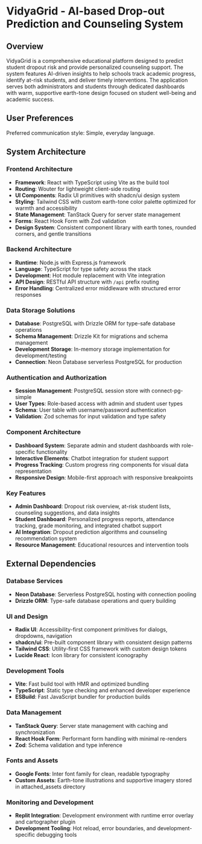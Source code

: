 # VidyaGrid - AI-based Drop-out Prediction and Counseling System

## Overview

VidyaGrid is a comprehensive educational platform designed to predict student dropout risk and provide personalized counseling support. The system features AI-driven insights to help schools track academic progress, identify at-risk students, and deliver timely interventions. The application serves both administrators and students through dedicated dashboards with warm, supportive earth-tone design focused on student well-being and academic success.

## User Preferences

Preferred communication style: Simple, everyday language.

## System Architecture

### Frontend Architecture
- **Framework**: React with TypeScript using Vite as the build tool
- **Routing**: Wouter for lightweight client-side routing
- **UI Components**: Radix UI primitives with shadcn/ui design system
- **Styling**: Tailwind CSS with custom earth-tone color palette optimized for warmth and accessibility
- **State Management**: TanStack Query for server state management
- **Forms**: React Hook Form with Zod validation
- **Design System**: Consistent component library with earth tones, rounded corners, and gentle transitions

### Backend Architecture
- **Runtime**: Node.js with Express.js framework
- **Language**: TypeScript for type safety across the stack
- **Development**: Hot module replacement with Vite integration
- **API Design**: RESTful API structure with `/api` prefix routing
- **Error Handling**: Centralized error middleware with structured error responses

### Data Storage Solutions
- **Database**: PostgreSQL with Drizzle ORM for type-safe database operations
- **Schema Management**: Drizzle Kit for migrations and schema management
- **Development Storage**: In-memory storage implementation for development/testing
- **Connection**: Neon Database serverless PostgreSQL for production

### Authentication and Authorization
- **Session Management**: PostgreSQL session store with connect-pg-simple
- **User Types**: Role-based access with admin and student user types
- **Schema**: User table with username/password authentication
- **Validation**: Zod schemas for input validation and type safety

### Component Architecture
- **Dashboard System**: Separate admin and student dashboards with role-specific functionality
- **Interactive Elements**: Chatbot integration for student support
- **Progress Tracking**: Custom progress ring components for visual data representation
- **Responsive Design**: Mobile-first approach with responsive breakpoints

### Key Features
- **Admin Dashboard**: Dropout risk overview, at-risk student lists, counseling suggestions, and data insights
- **Student Dashboard**: Personalized progress reports, attendance tracking, grade monitoring, and integrated chatbot support
- **AI Integration**: Dropout prediction algorithms and counseling recommendation system
- **Resource Management**: Educational resources and intervention tools

## External Dependencies

### Database Services
- **Neon Database**: Serverless PostgreSQL hosting with connection pooling
- **Drizzle ORM**: Type-safe database operations and query building

### UI and Design
- **Radix UI**: Accessibility-first component primitives for dialogs, dropdowns, navigation
- **shadcn/ui**: Pre-built component library with consistent design patterns
- **Tailwind CSS**: Utility-first CSS framework with custom design tokens
- **Lucide React**: Icon library for consistent iconography

### Development Tools
- **Vite**: Fast build tool with HMR and optimized bundling
- **TypeScript**: Static type checking and enhanced developer experience
- **ESBuild**: Fast JavaScript bundler for production builds

### Data Management
- **TanStack Query**: Server state management with caching and synchronization
- **React Hook Form**: Performant form handling with minimal re-renders
- **Zod**: Schema validation and type inference

### Fonts and Assets
- **Google Fonts**: Inter font family for clean, readable typography
- **Custom Assets**: Earth-tone illustrations and supportive imagery stored in attached_assets directory

### Monitoring and Development
- **Replit Integration**: Development environment with runtime error overlay and cartographer plugin
- **Development Tooling**: Hot reload, error boundaries, and development-specific debugging tools